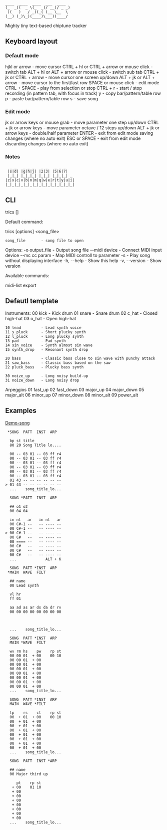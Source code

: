  ```
 ____  ____  ____  ___  ____
(_  _)(  _ \(_  _)/ __)/ _ _)
  )(   )   / _)(_( (__ \__  \
 (__) (_)\_)(____)\___)(____/
```

Mighty tiny text-based chiptune tracker


## Keyboard layout

### Default mode

 hjkl or arrow                            - move cursor
 CTRL + hl or CTRL + arrow or mouse click - switch tab
 ALT + hl or ALT + arrow or mouse click   - switch sub tab
 CTRL + jk or CTRL + arrow                - move cursor one screen up/down
 ALT + jk or ALT + arrow                  - move cursor to the first/last row
 SPACE or mouse click                     - edit mode
 CTRL + SPACE                             - play from selection or stop
 CTRL + r                                 - start / stop recording (in pattern tab, with focus in track)
 y                                        - copy bar/pattern/table row
 p                                        - paste bar/pattern/table row
 s                                        - save song

### Edit mode

 jk or arrow keys or mouse grab           - move parameter one step up/down
 CTRL + jk or arrow keys                  - move parameter octave / 12 steps up/down
 ALT + jk or arrow keys                   - double/half parameter
 ENTER                                    - exit from edit mode saving changes (where no auto exit)
 ESC or SPACE                             - exit from edit mode discarding changes (where no auto exit)

### Notes

```
  _ _   _ _ _   _ _   _ _ _
 |s|d| |g|h|j| |2|3| |5|6|7|
 |_|_| |_|_|_| |_|_| |_|_|_| _
|z|x|c|v|b|n|m|q|w|e|r|t|y|u|i|
|_|_|_|_|_|_|_|_|_|_|_|_|_|_|_|

```


## CLI

trics <command> [<args>]

Default command:

trics [options] <song_file>

    song_file       - song file to open

Options:
    -o output_file        - Output song file
    --midi device         - Connect MIDI input device
    --mc cc param         - Map MIDI controll to parameter
    -s                    - Play song without displaying interface
    -h, --help            - Show this help
    -v, --version         - Show version

Available commands:

  midi-list
  export


## Defautl template

Instruments:
    00 kick         - Kick drum
    01 snare        - Snare drum
    02 c_hat        - Closed high-hat
    03 o_hat        - Open high-hat

    10 lead         - Lead synth voice
    11 s_pluck      - Short plucky synth
    12 l_pluck      - Long plucky synth
    13 pad          - Pad synth
    14 sin_voice    - Synth almost sin wave
    15 synth_drop   - Resonant synth drop

    20 bass         - Classic bass close to sin wave with punchy attack
    21 saw_bass     - Classic bass based on the saw
    22 pluck_bass   - Plucky bass synth

    30 noize_up     - Long noisy build-up
    31 noize_down   - Long noisy drop

Arpeggios
    01 fast_up
    02 fast_down
    03 major_up
    04 major_down
    05 major_alt
    06 minor_up
    07 minor_down
    08 minor_alt
    09 power_alt


## Examples

[Demo-song]()




```
 *SONG  PATT  INST  ARP

  bp st title
  80 20 Song Title lo....

  00 -- 03 01 -- 03 ff r4
  00 -- 03 01 -- 03 ff r4
  00 -- 03 01 -- 03 ff r4
  00 -- 03 01 -- 03 ff r4
  00 -- 03 01 -- 03 ff r4
  00 -- 03 01 -- 03 ff r4
  01 43 -- -- -- -- -- --
> 01 43 -- -- -- -- -- --
  ...    song_title_lo...
```






```
  SONG *PATT  INST  ARP

  ## o1 o2
  00 04 04

  in nt   ar   in nt   ar
  00 C#-1 --   -- ---- --
  00 C#-1 --   -- ---- --
> 00 C#-1 --   -- ---- --
  00 C#   --   -- ---- --
  00 ==== --   -- ---- --
  00 C#   --   -- ---- --
  00 C#   --   -- ---- --
  00 C#   --   -- ---- --
  ...             ALT + K
```




```
  SONG  PATT *INST  ARP
 *MAIN  WAVE  FILT

  ## name
  00 Lead synth

  vl hr
  ff 01

  aa ad as ar ds da dr rv
  00 00 00 00 00 00 00 00



  ...    song_title_lo...
```








```
  SONG  PATT *INST  ARP
  MAIN *WAVE  FILT

  wv rm hs    pw    rp st
  00 00 01  + 00    00 10
  00 00 01  + 00
  00 00 01  + 00
  00 00 01  + 00
  00 00 01  + 00
  00 00 01  + 00
  00 00 01  + 00
  00 00 01  + 00
  ...    song_title_lo...
```




```
  SONG  PATT *INST  ARP
  MAIN  WAVE *FILT

  tp    rs    ct    rp st
  00  + 01  + 00    00 10
  00  + 01  + 00
  00  + 01  + 00
  00  + 01  + 00
  00  + 01  + 00
  00  + 01  + 00
  00  + 01  + 00
  00  + 01  + 00
  ...    song_title_lo...
```





```
  SONG  PATT  INST *ARP

  ## name
  00 Major third up

     pt    rp st
   + 00    01 10
   + 00
   + 00
   + 00
   + 00
   + 00
   + 00
   + 00
  ...    song_title_lo...

```







